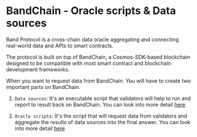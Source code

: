 # BandChain - Oracle scripts & Data sources

Band Protocol is a cross-chain data oracle aggregating and connecting real-world data and APIs to smart contracts.

The protocol is built on top of BandChain, a Cosmos-SDK-based blockchain designed to be compatible with most smart contract and blockchain development frameworks.

When you want to request data from BandChain. You will have to create two important parts on BandChain.
1. `Data sources`: It's an executable script that validators will help to run and report to result back on BandChain. You can look into more detail [here](https://docs.bandchain.org/develop/custom-scripts/data-source/introduction)

2. `Oracle scripts`: It's the script that will request data from validators and aggregate the results of data sources into the final answer. You can look into more detail [here](https://docs.bandchain.org/develop/custom-scripts/oracle-script/introduction)
